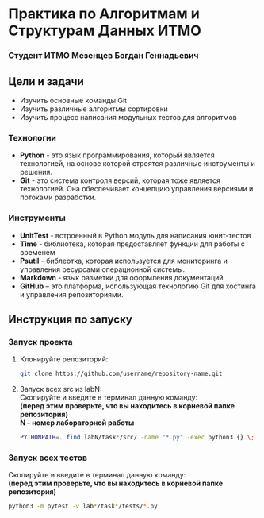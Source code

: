 # Практика по Алгоритмам и Cтруктурам Данных ИТМО
### Студент ИТМО Мезенцев Богдан Геннадьевич

## Цели и задачи
- Изучить основные команды Git
- Изучить различные алгоритмы сортировки
- Изучить процесс написания модульных тестов для алгоритмов

### Технологии
- **Python** - это язык программирования, который является технологией, на основе которой строятся различные инструменты и решения.
- **Git** - это система контроля версий, которая тоже является технологией. Она обеспечивает концепцию управления версиями и потоками разработки.

### Инструменты
- **UnitTest** - встроенный в Python модуль для написания юнит-тестов
- **Time** - библиотека, которая предоставляет функции для работы с временем
- **Psutil** - библеотка, которая используется для мониторинга и управления ресурсами операционной системы.
- **Markdown** - язык разметки для оформления документаций
- **GitHub** – это платформа, использующая технологию Git для хостинга и управления репозиториями.

## Инструкция по запуску

### Запуск проекта
1. Клонируйте репозиторий:
   ```bash
   git clone https://github.com/username/repository-name.git
2. Запуск всех src из labN:\
Скопируйте и введите в терминал данную команду:\
**(перед этим проверьте, что вы находитесь в корневой папке репозитория)**\
**N - номер лабораторной работы**
    ```bash
    PYTHONPATH=. find labN/task*/src/ -name "*.py" -exec python3 {} \;

### Запуск всех тестов
Скопируйте и введите в терминал данную команду:\
**(перед этим проверьте, что вы находитесь в корневой папке репозитория)**
   ```bash
   python3 -m pytest -v lab*/task*/tests/*.py
